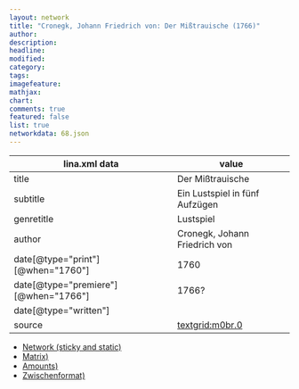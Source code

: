 ```yaml
---
layout: network
title: "Cronegk, Johann Friedrich von: Der Mißtrauische (1766)"
author:
description:
headline:
modified:
category:
tags:
imagefeature: 
mathjax: 
chart: 
comments: true
featured: false
list: true
networkdata: 68.json
---
```

lina.xml data  | value
------------- | -------------
title|Der Mißtrauische
subtitle|Ein Lustspiel in fünf Aufzügen
genretitle|Lustspiel
author|Cronegk, Johann Friedrich von
date[@type="print"][@when="1760"]|1760
date[@type="premiere"][@when="1766"]|1766?
date[@type="written"]|
source|[textgrid:m0br.0](https://textgridlab.org/1.0/tgcrud-public/rest/textgrid:m0br.0/data)



* [Network (sticky and static)](/linas/network68)
* [Matrix)](/linas/matrix68)
* [Amounts)](/linas/amount68)
* [Zwischenformat)](/linas/lina68 )
